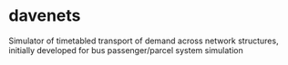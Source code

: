 # davenets
Simulator of timetabled transport of demand across network structures, initially developed for bus passenger/parcel system simulation
